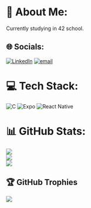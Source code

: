 # 💫 About Me:
Currently studying in 42 school.


## 🌐 Socials:
[![LinkedIn](https://img.shields.io/badge/LinkedIn-%230077B5.svg?logo=linkedin&logoColor=white)](https://linkedin.com/in/tao-malbeck) [![email](https://img.shields.io/badge/Email-D14836?logo=gmail&logoColor=white)](mailto:malbecktao@gmail.com) 

# 💻 Tech Stack:
![C](https://img.shields.io/badge/c-%2300599C.svg?style=for-the-badge&logo=c&logoColor=white) ![Expo](https://img.shields.io/badge/expo-1C1E24?style=for-the-badge&logo=expo&logoColor=#D04A37) ![React Native](https://img.shields.io/badge/react_native-%2320232a.svg?style=for-the-badge&logo=react&logoColor=%2361DAFB)
# 📊 GitHub Stats:
![](https://github-readme-stats.vercel.app/api?username=Taki-do&theme=dark&hide_border=false&include_all_commits=false&count_private=true)<br/>
![](https://github-readme-streak-stats.herokuapp.com/?user=Taki-do&theme=dark&hide_border=false)<br/>
![](https://github-readme-stats.vercel.app/api/top-langs/?username=Taki-do&theme=dark&hide_border=false&include_all_commits=false&count_private=true&layout=compact)

## 🏆 GitHub Trophies
![](https://github-profile-trophy.vercel.app/?username=Taki-do&theme=radical&no-frame=false&no-bg=false&margin-w=4)
